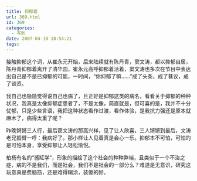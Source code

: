 ```yaml
---
title: 抑郁着
url: 369.html
id: 369
categories:
  - 写到
date: 2007-04-18 18:54:21
tags:
---
```


接触抑郁这个词，从崔永元开始，后来陆续就有陈丹青，窦文涛，都以抑郁自居，陈丹青抑郁着离开了清华园，崔永元高呼抑郁着活着，窦文涛也多次在节目中表达出自己是不是已抑郁的可能，一时间，“你抑郁了嘛……”成了头条，成了巷议，成了谈资。  
  
我自己也隐隐觉得说自己也病了，且正好是抑郁这类的病名，看看关于抑郁的种种状况，我真是太像抑郁症患者了，不是太像，简直就是，但可喜的是，我并不十分忧郁，只是少些言语，我把这种状态看作过渡，看作体验，是我抗力强还是原本就麻木了，病得太重了呢？  
  
昨晚锵锵三人行，最后窦文涛的那高兴样，见了让人欣喜，三人锵锵到最后，文涛老兄振臂一呼：我病好了。那小样让人见着真是会心一乐。抑郁本不可怕，可怕的是可怕本身，享受抑郁让人轻松愉悦。  
  
柏杨有名的“酱缸学”，形象的描绘了这个社会的种种弊端，且类似于一个不治之症，病的不是我们，而是社会，我们不是社会的一部分么？难道是无意识，研究这玩意真是费脑筋，还是难得糊涂，装傻的好。